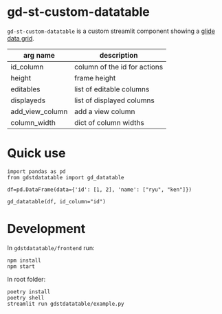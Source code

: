 # gd-st-custom-datatable

`gd-st-custom-datatable` is a custom streamlit component showing a [glide data grid](https://grid.glideapps.com/).

|   arg name      |      description             |
| --------------- | ---------------------------- |
| id_column       | column of the id for actions |
| height          | frame height                 |
| editables       | list of editable columns     |
| displayeds      | list of displayed columns    |
| add_view_column | add a view column            |
| column_width    | dict of column widths        |

# Quick use

```
import pandas as pd
from gdstdatatable import gd_datatable

df=pd.DataFrame(data={'id': [1, 2], 'name': ["ryu", "ken"]})

gd_datatable(df, id_column="id")

```

# Development

In `gdstdatatable/frontend` run:

```
npm install
npm start
```

In root folder:

```
poetry install
poetry shell
streamlit run gdstdatatable/example.py
```